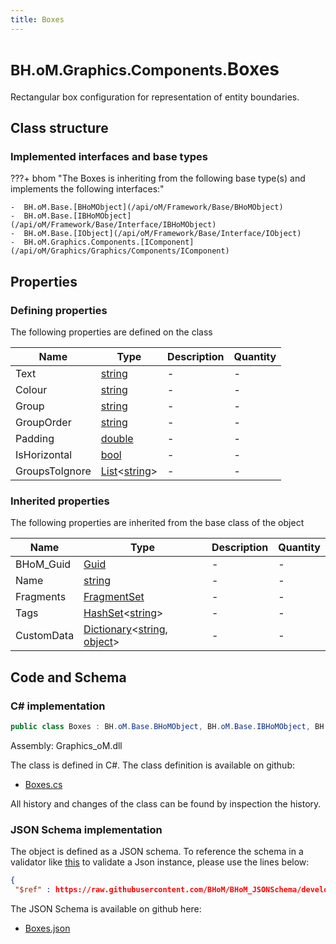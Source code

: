 ```yaml
---
title: Boxes
---
```


# <small>BH.oM.Graphics.Components.</small>**Boxes**

Rectangular box configuration for representation of entity boundaries.

## Class structure

### Implemented interfaces and base types

???+ bhom "The Boxes is inheriting from the following base type(s) and implements the following interfaces:"

    -  BH.oM.Base.[BHoMObject](/api/oM/Framework/Base/BHoMObject)
    -  BH.oM.Base.[IBHoMObject](/api/oM/Framework/Base/Interface/IBHoMObject)
    -  BH.oM.Base.[IObject](/api/oM/Framework/Base/Interface/IObject)
    -  BH.oM.Graphics.Components.[IComponent](/api/oM/Graphics/Graphics/Components/IComponent)


## Properties



### Defining properties

The following properties are defined on the class

| Name             | Type             | Description      | Quantity         |
|------------------|------------------|------------------|------------------|
| Text | [string](https://learn.microsoft.com/en-us/dotnet/api/System.String?view=netstandard-2.0) | - | - |
| Colour | [string](https://learn.microsoft.com/en-us/dotnet/api/System.String?view=netstandard-2.0) | - | - |
| Group | [string](https://learn.microsoft.com/en-us/dotnet/api/System.String?view=netstandard-2.0) | - | - |
| GroupOrder | [string](https://learn.microsoft.com/en-us/dotnet/api/System.String?view=netstandard-2.0) | - | - |
| Padding | [double](https://learn.microsoft.com/en-us/dotnet/api/System.Double?view=netstandard-2.0) | - | - |
| IsHorizontal | [bool](https://learn.microsoft.com/en-us/dotnet/api/System.Boolean?view=netstandard-2.0) | - | - |
| GroupsToIgnore | [List](https://learn.microsoft.com/en-us/dotnet/api/System.Collections.Generic.List-1?view=netstandard-2.0)&lt;[string](https://learn.microsoft.com/en-us/dotnet/api/System.String?view=netstandard-2.0)&gt; | - | - |


### Inherited properties
The following properties are inherited from the base class of the object

| Name             | Type             | Description      | Quantity         |
|------------------|------------------|------------------|------------------|
| BHoM_Guid | [Guid](https://learn.microsoft.com/en-us/dotnet/api/System.Guid?view=netstandard-2.0) | - | - |
| Name | [string](https://learn.microsoft.com/en-us/dotnet/api/System.String?view=netstandard-2.0) | - | - |
| Fragments | [FragmentSet](/api/oM/Framework/Base/FragmentSet) | - | - |
| Tags | [HashSet](https://learn.microsoft.com/en-us/dotnet/api/System.Collections.Generic.HashSet-1?view=netstandard-2.0)&lt;[string](https://learn.microsoft.com/en-us/dotnet/api/System.String?view=netstandard-2.0)&gt; | - | - |
| CustomData | [Dictionary](https://learn.microsoft.com/en-us/dotnet/api/System.Collections.Generic.Dictionary-2?view=netstandard-2.0)&lt;[string](https://learn.microsoft.com/en-us/dotnet/api/System.String?view=netstandard-2.0), [object](https://learn.microsoft.com/en-us/dotnet/api/System.Object?view=netstandard-2.0)&gt; | - | - |


## Code and Schema

### C# implementation

``` C# title="C#"
public class Boxes : BH.oM.Base.BHoMObject, BH.oM.Base.IBHoMObject, BH.oM.Base.IObject, BH.oM.Graphics.Components.IComponent
```

Assembly: Graphics_oM.dll

The class is defined in C#. The class definition is available on github:

- [Boxes.cs](https://github.com/BHoM/BHoM/blob/develop/Graphics_oM/Components\Boxes.cs)

All history and changes of the class can be found by inspection the history.
### JSON Schema implementation

The object is defined as a JSON schema. To reference the schema in a validator like [this](https://www.jsonschemavalidator.net/) to validate a Json instance, please use the lines below:

``` json title="JSON Schema"
{
 "$ref" : https://raw.githubusercontent.com/BHoM/BHoM_JSONSchema/develop/Graphics_oM/Components/Boxes.json}
```

The JSON Schema is available on github here:

- [Boxes.json](https://github.com/BHoM/BHoM_JSONSchema/blob/develop/Graphics_oM/Components/Boxes.json)
